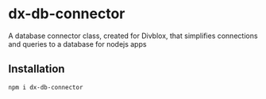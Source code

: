 # dx-db-connector

A database connector class, created for Divblox, that simplifies connections and queries to a database for nodejs apps

## Installation

`npm i dx-db-connector`
